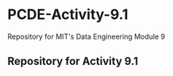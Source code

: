 # PCDE-Activity-9.1
Repository for MIT's Data Engineering Module 9 

## Repository for Activity 9.1
